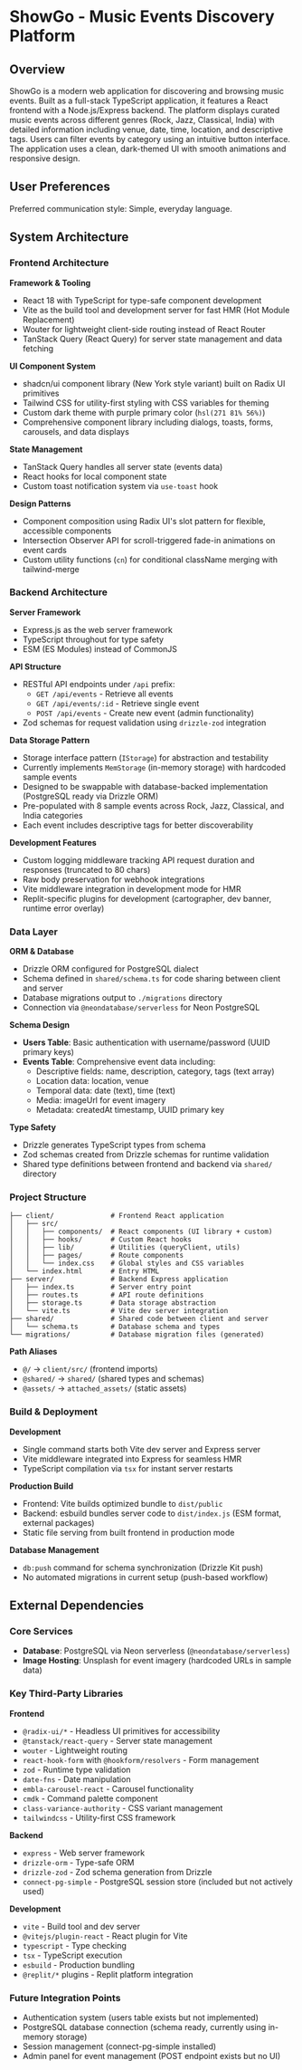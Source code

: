 # ShowGo - Music Events Discovery Platform

## Overview

ShowGo is a modern web application for discovering and browsing music events. Built as a full-stack TypeScript application, it features a React frontend with a Node.js/Express backend. The platform displays curated music events across different genres (Rock, Jazz, Classical, India) with detailed information including venue, date, time, location, and descriptive tags. Users can filter events by category using an intuitive button interface. The application uses a clean, dark-themed UI with smooth animations and responsive design.

## User Preferences

Preferred communication style: Simple, everyday language.

## System Architecture

### Frontend Architecture

**Framework & Tooling**
- React 18 with TypeScript for type-safe component development
- Vite as the build tool and development server for fast HMR (Hot Module Replacement)
- Wouter for lightweight client-side routing instead of React Router
- TanStack Query (React Query) for server state management and data fetching

**UI Component System**
- shadcn/ui component library (New York style variant) built on Radix UI primitives
- Tailwind CSS for utility-first styling with CSS variables for theming
- Custom dark theme with purple primary color (`hsl(271 81% 56%)`)
- Comprehensive component library including dialogs, toasts, forms, carousels, and data displays

**State Management**
- TanStack Query handles all server state (events data)
- React hooks for local component state
- Custom toast notification system via `use-toast` hook

**Design Patterns**
- Component composition using Radix UI's slot pattern for flexible, accessible components
- Intersection Observer API for scroll-triggered fade-in animations on event cards
- Custom utility functions (`cn`) for conditional className merging with tailwind-merge

### Backend Architecture

**Server Framework**
- Express.js as the web server framework
- TypeScript throughout for type safety
- ESM (ES Modules) instead of CommonJS

**API Structure**
- RESTful API endpoints under `/api` prefix:
  - `GET /api/events` - Retrieve all events
  - `GET /api/events/:id` - Retrieve single event
  - `POST /api/events` - Create new event (admin functionality)
- Zod schemas for request validation using `drizzle-zod` integration

**Data Storage Pattern**
- Storage interface pattern (`IStorage`) for abstraction and testability
- Currently implements `MemStorage` (in-memory storage) with hardcoded sample events
- Designed to be swappable with database-backed implementation (PostgreSQL ready via Drizzle ORM)
- Pre-populated with 8 sample events across Rock, Jazz, Classical, and India categories
- Each event includes descriptive tags for better discoverability

**Development Features**
- Custom logging middleware tracking API request duration and responses (truncated to 80 chars)
- Raw body preservation for webhook integrations
- Vite middleware integration in development mode for HMR
- Replit-specific plugins for development (cartographer, dev banner, runtime error overlay)

### Data Layer

**ORM & Database**
- Drizzle ORM configured for PostgreSQL dialect
- Schema defined in `shared/schema.ts` for code sharing between client and server
- Database migrations output to `./migrations` directory
- Connection via `@neondatabase/serverless` for Neon PostgreSQL

**Schema Design**
- **Users Table**: Basic authentication with username/password (UUID primary keys)
- **Events Table**: Comprehensive event data including:
  - Descriptive fields: name, description, category, tags (text array)
  - Location data: location, venue
  - Temporal data: date (text), time (text)
  - Media: imageUrl for event imagery
  - Metadata: createdAt timestamp, UUID primary key

**Type Safety**
- Drizzle generates TypeScript types from schema
- Zod schemas created from Drizzle schemas for runtime validation
- Shared type definitions between frontend and backend via `shared/` directory

### Project Structure

```
├── client/              # Frontend React application
│   ├── src/
│   │   ├── components/  # React components (UI library + custom)
│   │   ├── hooks/       # Custom React hooks
│   │   ├── lib/         # Utilities (queryClient, utils)
│   │   ├── pages/       # Route components
│   │   └── index.css    # Global styles and CSS variables
│   └── index.html       # Entry HTML
├── server/              # Backend Express application
│   ├── index.ts         # Server entry point
│   ├── routes.ts        # API route definitions
│   ├── storage.ts       # Data storage abstraction
│   └── vite.ts          # Vite dev server integration
├── shared/              # Shared code between client and server
│   └── schema.ts        # Database schema and types
└── migrations/          # Database migration files (generated)
```

**Path Aliases**
- `@/` → `client/src/` (frontend imports)
- `@shared/` → `shared/` (shared types and schemas)
- `@assets/` → `attached_assets/` (static assets)

### Build & Deployment

**Development**
- Single command starts both Vite dev server and Express server
- Vite middleware integrated into Express for seamless HMR
- TypeScript compilation via `tsx` for instant server restarts

**Production Build**
- Frontend: Vite builds optimized bundle to `dist/public`
- Backend: esbuild bundles server code to `dist/index.js` (ESM format, external packages)
- Static file serving from built frontend in production mode

**Database Management**
- `db:push` command for schema synchronization (Drizzle Kit push)
- No automated migrations in current setup (push-based workflow)

## External Dependencies

### Core Services
- **Database**: PostgreSQL via Neon serverless (`@neondatabase/serverless`)
- **Image Hosting**: Unsplash for event imagery (hardcoded URLs in sample data)

### Key Third-Party Libraries

**Frontend**
- `@radix-ui/*` - Headless UI primitives for accessibility
- `@tanstack/react-query` - Server state management
- `wouter` - Lightweight routing
- `react-hook-form` with `@hookform/resolvers` - Form management
- `zod` - Runtime type validation
- `date-fns` - Date manipulation
- `embla-carousel-react` - Carousel functionality
- `cmdk` - Command palette component
- `class-variance-authority` - CSS variant management
- `tailwindcss` - Utility-first CSS framework

**Backend**
- `express` - Web server framework
- `drizzle-orm` - Type-safe ORM
- `drizzle-zod` - Zod schema generation from Drizzle
- `connect-pg-simple` - PostgreSQL session store (included but not actively used)

**Development**
- `vite` - Build tool and dev server
- `@vitejs/plugin-react` - React plugin for Vite
- `typescript` - Type checking
- `tsx` - TypeScript execution
- `esbuild` - Production bundling
- `@replit/*` plugins - Replit platform integration

### Future Integration Points
- Authentication system (users table exists but not implemented)
- PostgreSQL database connection (schema ready, currently using in-memory storage)
- Session management (connect-pg-simple installed)
- Admin panel for event management (POST endpoint exists but no UI)